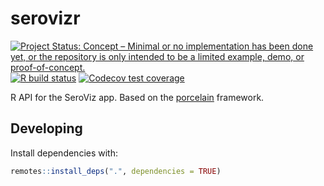# serovizr

<!-- badges: start -->
[![Project Status: Concept – Minimal or no implementation has been done yet, or the repository is only intended to be a limited example, demo, or proof-of-concept.](https://www.repostatus.org/badges/latest/concept.svg)](https://www.repostatus.org/#concept)
[![R build status](https://github.com/seroanalytics/serovizr/workflows/R-CMD-check/badge.svg)](https://github.com/seroanalytics/serovizr/actions)
[![Codecov test coverage](https://codecov.io/gh/seroanalytics/serovizr/branch/master/graph/badge.svg)](https://codecov.io/gh/seroanalytics/serovizr?branch=master)
<!-- badges: end -->

R API for the SeroViz app. Based on the [porcelain](https://github.com/reside-ic/porcelain) framework.

## Developing

Install dependencies with:

``` r
remotes::install_deps(".", dependencies = TRUE)
```
